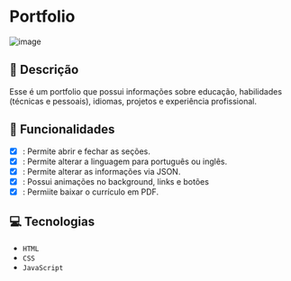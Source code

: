 # Portfolio
![image](https://github.com/user-attachments/assets/67da4ba7-770a-4df9-9301-5c3ce3bfdb07)

## 📑 Descrição

Esse é um portfolio que possui informações sobre educação, habilidades (técnicas e pessoais), idiomas, projetos e experiência profissional.

## 🎯 Funcionalidades
- [x] : Permite abrir e fechar as seções.
- [X] : Permite alterar a linguagem para português ou inglês.
- [x] : Permite alterar as informações via JSON.
- [X] : Possui animações no background, links e botões
- [X] : Permiite baixar o currículo em PDF. 

## 💻 Tecnologias 

- `HTML`
- `CSS`
- `JavaScript`


